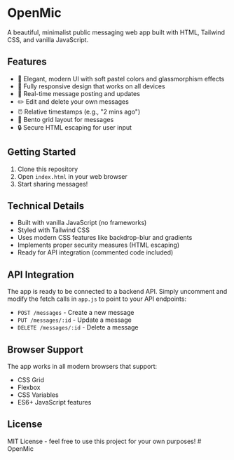 # OpenMic

A beautiful, minimalist public messaging web app built with HTML, Tailwind CSS, and vanilla JavaScript.

## Features

- 🎨 Elegant, modern UI with soft pastel colors and glassmorphism effects
- 📱 Fully responsive design that works on all devices
- 💬 Real-time message posting and updates
- ✏️ Edit and delete your own messages
- ⏰ Relative timestamps (e.g., "2 mins ago")
- 🎯 Bento grid layout for messages
- 🔒 Secure HTML escaping for user input

## Getting Started

1. Clone this repository
2. Open `index.html` in your web browser
3. Start sharing messages!

## Technical Details

- Built with vanilla JavaScript (no frameworks)
- Styled with Tailwind CSS
- Uses modern CSS features like backdrop-blur and gradients
- Implements proper security measures (HTML escaping)
- Ready for API integration (commented code included)

## API Integration

The app is ready to be connected to a backend API. Simply uncomment and modify the fetch calls in `app.js` to point to your API endpoints:

- `POST /messages` - Create a new message
- `PUT /messages/:id` - Update a message
- `DELETE /messages/:id` - Delete a message

## Browser Support

The app works in all modern browsers that support:
- CSS Grid
- Flexbox
- CSS Variables
- ES6+ JavaScript features

## License

MIT License - feel free to use this project for your own purposes! # OpenMic
